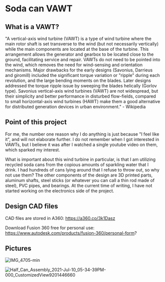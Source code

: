 # Soda can VAWT #

## What is a VAWT? ##

"A vertical-axis wind turbine (VAWT) is a type of wind turbine where the main rotor shaft is set transverse to the wind (but not necessarily vertically) while the main components 
are located at the base of the turbine. This arrangement allows the generator and gearbox to be located close to the ground, facilitating service and repair. VAWTs do not need to 
be pointed into the wind, which removes the need for wind-sensing and orientation mechanisms. Major drawbacks for the early designs (Savonius, Darrieus and giromill) 
included the significant torque variation or "ripple" during each revolution, and the large bending moments on the blades. Later designs addressed the torque ripple issue by
sweeping the blades helically (Gorlov type). Savonius vertical-axis wind turbines (VAWT) are not widespread, but their simplicity and better performance in disturbed 
flow-fields, compared to small horizontal-axis wind turbines (HAWT) make them a good alternative for distributed generation devices in urban environment." - Wikipedia

## Point of this project ##

For me, the number one reason why I do anything is just because "I feel like it", and will not elaborate further. I do not remember when I got interested in VAWTs, but I
believe it was after I watched a single youtube video on them, which sparked my interest.

What is important about this wind turbine in particular, is that I am utilizing recycled soda cans from the copious amounts of sparkling water that I drink. I had hundreds of cans
lying around that I refuse to throw out, so why not use them? The other components of the design are 3D printed parts, aluminum shafts, steel sticks (or whatever you can call a
thin rod made of steel), PVC pipes, and bearings. At the current time of writing, I have not started working on the electronics side of the project.

## Design CAD files ##

CAD files are stored in A360: https://a360.co/3k1Dasz

Download Fusion 360 free for personal use: https://www.autodesk.com/products/fusion-360/personal-form?

## Pictures ##

![IMG_4705-min](https://user-images.githubusercontent.com/75654428/125171490-81866a00-e182-11eb-80b0-922069809909.png)

![Half_Can_Assembly_2021-Jul-10_05-34-39PM-000_CustomizedView9201446660](https://user-images.githubusercontent.com/75654428/125171796-20f82c80-e184-11eb-9860-709cd24f8883.png)

